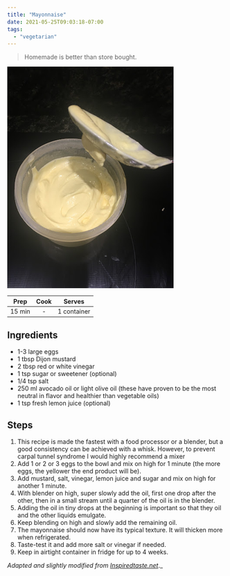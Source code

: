 ```yaml
---
title: "Mayonnaise"
date: 2021-05-25T09:03:18-07:00
tags:
  - "vegetarian"
---
```


> Homemade is better than store bought. 

<div class="figure">

![mayo](/images/mayo.jpeg)

</div>

| Prep   | Cook | Serves |
| :----: | :----: | :----: |
| 15 min | - | 1 container |

## Ingredients

- 1-3 large eggs
- 1 tbsp Dijon mustard
- 2 tbsp red or white vinegar
- 1 tsp sugar or sweetener (optional)
- 1/4 tsp salt 
- 250 ml avocado oil or light olive oil (these have proven to be the most neutral in flavor and healthier than vegetable oils)
- 1 tsp fresh lemon juice (optional)

## Steps

1. This recipe is made the fastest with a food processor or a blender, but a good consistency can be achieved with a whisk. However, to prevent carpal tunnel syndrome I would highly recommend a mixer
2. Add 1 or 2 or 3 eggs to the bowl and mix on high for 1 minute (the more eggs, the yellower the end product will be).
3. Add mustard, salt, vinegar, lemon juice and sugar and mix on high for another 1 minute.
4. With blender on high, super slowly add the oil, first one drop after the other, then in a small stream until a quarter of the oil is in the blender.
5. Adding the oil in tiny drops at the beginning is important so that they oil and the other liquids emulgate.
6. Keep blending on high and slowly add the remaining oil.
7. The mayonnaise should now have its typical texture. It will thicken more when refrigerated.
8. Taste-test it and add more salt or vinegar if needed.
9. Keep in airtight container in fridge for up to 4 weeks. 


_Adapted and slightly modified from [Inspiredtaste.net](https://www.inspiredtaste.net/25943/homemade-mayonnaise-recipe/)_._

